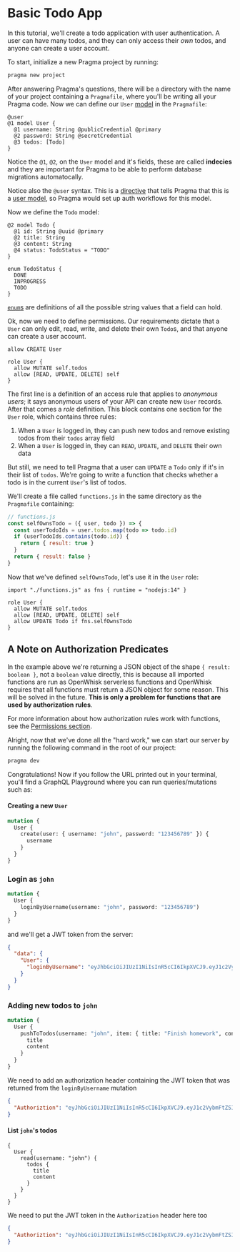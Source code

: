 # Basic Todo App

In this tutorial, we'll create a todo application with user authentication. A user can have many todos, and they can only access their *own* todos, and anyone can create a user account.

To start, initialize a new Pragma project by running:
```sh
pragma new project
```
After answering Pragma's questions, there will be a directory with the name of your project containing a `Pragmafile`, where you'll be writing all your Pragma code. Now we can define our `User` [model](../features/user-models.md) in the `Pragmafile`:

```pragma
@user
@1 model User {
  @1 username: String @publicCredential @primary
  @2 password: String @secretCredential
  @3 todos: [Todo]
}
```

Notice the `@1`, `@2`, on the `User` model and it's fields, these are called **indecies** and they are important for Pragma to be able to perform database migrations automatocally.

Notice also the `@user` syntax. This is a [directive](../features/directives.md) that tells Pragma that this is a [user model](../features/user-models.md), so Pragma would set up auth workflows for this model.

Now we define the `Todo` model:

```pragma
@2 model Todo {
  @1 id: String @uuid @primary
  @2 title: String
  @3 content: String
  @4 status: TodoStatus = "TODO"
}

enum TodoStatus {
  DONE
  INPROGRESS
  TODO
}
```

[`enum`s](../features/enum-types.md) are definitions of all the possible string values that a field can hold.

Ok, now we need to define permissions. Our requirements dictate that a `User` can only edit, read, write, and delete their own `Todo`s, and that anyone can create a user account.

```pragma
allow CREATE User

role User {
  allow MUTATE self.todos
  allow [READ, UPDATE, DELETE] self
}
```

The first line is a definition of an access rule that applies to *anonymous users*; it says anonymous users of your API can create new `User` records. After that comes a *role* definition. This block contains one section for the `User` role, which contains three rules:

1. When a `User` is logged in, they can push new todos and remove existing todos from their `todos` array field
2. When a `User` is logged in, they can `READ`, `UPDATE`, and `DELETE` their own data

But still, we need to tell Pragma that a user can `UPDATE` a `Todo` only if it's in their list of `todos`. We're going to write a function that checks whether a todo is in the current `User`'s list of todos.

We'll create a file called `functions.js` in the same directory as the `Pragmafile` containing:

```js
// functions.js
const selfOwnsTodo = ({ user, todo }) => {
  const userTodoIds = user.todos.map(todo => todo.id)
  if (userTodoIds.contains(todo.id)) {
    return { result: true }
  }
  return { result: false }
}
```

Now that we've defined `selfOwnsTodo`, let's use it in the `User` role:

```
import "./functions.js" as fns { runtime = "nodejs:14" }

role User {
  allow MUTATE self.todos
  allow [READ, UPDATE, DELETE] self
  allow UPDATE Todo if fns.selfOwnsTodo
}
```

## A Note on Authorization Predicates

In the example above we're returning a JSON object of the shape `{ result: boolean }`, not a `boolean` value directly, this is because all imported functions are run as OpenWhisk serverless functions and OpenWhisk requires that all functions must return a JSON object for some reason. This will be solved in the future. **This is only a problem for functions that are used by authorization rules**.

For more information about how authorization rules work with functions, see the [Permissions section](../features/permissions.md).

Alright, now that we've done all the "hard work," we can start our server by running the following command in the root of our project:
```sh
pragma dev
```

Congratulations! Now if you follow the URL printed out in your terminal, you'll find a GraphQL Playground where you can run queries/mutations such as:

#### Creating a new `User`
```graphql
mutation {
  User {
    create(user: { username: "john", password: "123456789" }) {
      username
    }
  }
}
```

### Login as `john`
```graphql
mutation {
  User {
    loginByUsername(username: "john", password: "123456789")
  }
}
```

and we'll get a JWT token from the server:
```json
{
  "data": {
    "User": {
      "loginByUsername": "eyJhbGciOiJIUzI1NiIsInR5cCI6IkpXVCJ9.eyJ1c2VybmFtZSI6ImpvaG4iLCJyb2xlIjoiVXNlciJ9.bfqwEcsRZJfdhhY3K83C-wOKa3JmUbfSHF7BCKmNqiU"
    }
  }
}
```

### Adding new todos to `john`
```graphql
mutation {
  User {
    pushToTodos(username: "john", item: { title: "Finish homework", content: "" }) {
      title
      content
    }
  }
}
```

We need to add an authorization header containing the JWT token that was returned from the `loginByUsername` mutation
```json
{
  "Authoriztion": "eyJhbGciOiJIUzI1NiIsInR5cCI6IkpXVCJ9.eyJ1c2VybmFtZSI6ImpvaG4iLCJyb2xlIjoiVXNlciJ9.bfqwEcsRZJfdhhY3K83C-wOKa3JmUbfSHF7BCKmNqiU"
}
```

#### List `john`'s todos
```
{
  User {
    read(username: "john") {
      todos {
        title
        content
      }
    }
  }
}
```

We need to put the JWT token in the `Authorization` header here too 
```json
{
  "Authoriztion": "eyJhbGciOiJIUzI1NiIsInR5cCI6IkpXVCJ9.eyJ1c2VybmFtZSI6ImpvaG4iLCJyb2xlIjoiVXNlciJ9.bfqwEcsRZJfdhhY3K83C-wOKa3JmUbfSHF7BCKmNqiU"
}
```

